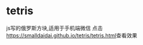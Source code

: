 # tetris
js写的俄罗斯方块,适用于手机端微信 点击<a href="https://smalldaidai.github.io/tetris/tetris.html">https://smalldaidai.github.io/tetris/tetris.html</a>查看效果
